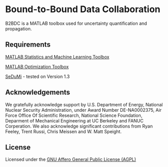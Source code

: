 # Bound-to-Bound Data Collaboration
B2BDC is a MATLAB toolbox used for uncertainty quantification and propagation.

## Requirements

[MATLAB Statistics and Machine Learning Toolbox](http://www.mathworks.com/products/statistics/)

[MATLAB Optimization Toolbox](http://www.mathworks.com/products/optimization/)

[SeDuMi](https://github.com/sqlp/sedumi) - tested on Version 1.3

## Acknowledgements

We gratefully acknowledge support by U.S. Department of Energy, National Nuclear Security Administration, under Award Number DE-NA0002375, Air Force Office Of Scientific Research, National Science Foundation, Deparment of Mechanical Engineering at UC Berkeley and FANUC Corperation. We also acknowledge significant contributions from Ryan Feeley, Trent Russi, Chris Meissen and W. Matt Speight.

## License

Licensed under the [GNU Affero General Public License (AGPL)](GNU-AGPL-3.0.txt)
	